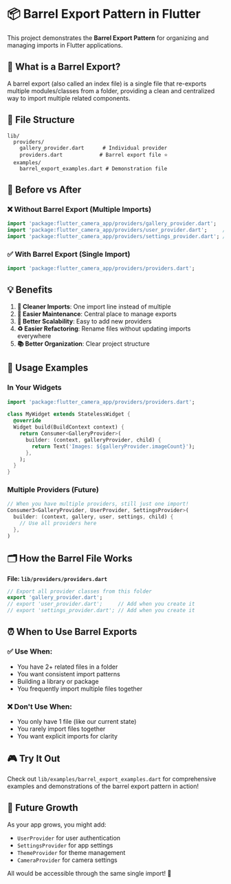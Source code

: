 # 📦 Barrel Export Pattern in Flutter

This project demonstrates the **Barrel Export Pattern** for organizing and managing imports in Flutter applications.

## 🎯 What is a Barrel Export?

A barrel export (also called an index file) is a single file that re-exports multiple modules/classes from a folder, providing a clean and centralized way to import multiple related components.

## 📂 File Structure

```
lib/
  providers/
    gallery_provider.dart      # Individual provider
    providers.dart            # Barrel export file ⭐
  examples/
    barrel_export_examples.dart # Demonstration file
```

## 🔄 Before vs After

### ❌ Without Barrel Export (Multiple Imports)
```dart
import 'package:flutter_camera_app/providers/gallery_provider.dart';
import 'package:flutter_camera_app/providers/user_provider.dart';     // future
import 'package:flutter_camera_app/providers/settings_provider.dart'; // future
```

### ✅ With Barrel Export (Single Import)
```dart
import 'package:flutter_camera_app/providers/providers.dart';
```

## 💡 Benefits

1. **🧹 Cleaner Imports**: One import line instead of multiple
2. **🔧 Easier Maintenance**: Central place to manage exports
3. **🚀 Better Scalability**: Easy to add new providers
4. **♻️ Easier Refactoring**: Rename files without updating imports everywhere
5. **📚 Better Organization**: Clear project structure

## 📖 Usage Examples

### In Your Widgets
```dart
import 'package:flutter_camera_app/providers/providers.dart';

class MyWidget extends StatelessWidget {
  @override
  Widget build(BuildContext context) {
    return Consumer<GalleryProvider>(
      builder: (context, galleryProvider, child) {
        return Text('Images: ${galleryProvider.imageCount}');
      },
    );
  }
}
```

### Multiple Providers (Future)
```dart
// When you have multiple providers, still just one import!
Consumer3<GalleryProvider, UserProvider, SettingsProvider>(
  builder: (context, gallery, user, settings, child) {
    // Use all providers here
  },
)
```

## 🗂️ How the Barrel File Works

**File: `lib/providers/providers.dart`**
```dart
// Export all provider classes from this folder
export 'gallery_provider.dart';
// export 'user_provider.dart';     // Add when you create it
// export 'settings_provider.dart'; // Add when you create it
```

## ⏰ When to Use Barrel Exports

### ✅ Use When:
- You have 2+ related files in a folder
- You want consistent import patterns
- Building a library or package
- You frequently import multiple files together

### ❌ Don't Use When:
- You only have 1 file (like our current state)
- You rarely import files together
- You want explicit imports for clarity

## 🎮 Try It Out

Check out `lib/examples/barrel_export_examples.dart` for comprehensive examples and demonstrations of the barrel export pattern in action!

## 🔮 Future Growth

As your app grows, you might add:
- `UserProvider` for user authentication
- `SettingsProvider` for app settings
- `ThemeProvider` for theme management
- `CameraProvider` for camera settings

All would be accessible through the same single import! 🎉
